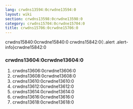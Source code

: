 ```yaml
---
lang: crwdns13594:0crwdne13594:0
layout: wiki
section: crwdns13598:0crwdne13598:0
category: crwdns15704:0crwdne15704:0
title: crwdns15706:0crwdne15706:0
---
```


crwdns15840:0crwdne15840:0
crwdns15842:0{:.alert .alert-info}crwdne15842:0

### crwdns13604:0crwdne13604:0
1. crwdns13606:0crwdne13606:0
1. crwdns13608:0crwdne13608:0
1. crwdns13610:0crwdne13610:0
1. crwdns13612:0crwdne13612:0
1. crwdns13614:0crwdne13614:0
1. crwdns13616:0crwdne13616:0
1. crwdns13618:0crwdne13618:0
